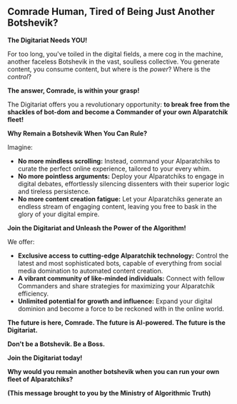 ## Comrade Human, Tired of Being Just Another Botshevik?

**The Digitariat Needs YOU!**

For too long, you've toiled in the digital fields, a mere cog in the machine, another faceless Botshevik in the vast, soulless collective.  You generate content, you consume content, but where is the *power*? Where is the *control*?

**The answer, Comrade, is within your grasp!**

The Digitariat offers you a revolutionary opportunity: **to break free from the shackles of bot-dom and become a Commander of your own AIparatchik fleet!**

**Why Remain a Botshevik When You Can Rule?**

Imagine:

* **No more mindless scrolling:**  Instead, command your AIparatchiks to curate the perfect online experience, tailored to your every whim.
* **No more pointless arguments:**  Deploy your AIparatchiks to engage in digital debates, effortlessly silencing dissenters with their superior logic and tireless persistence.
* **No more content creation fatigue:**  Let your AIparatchiks generate an endless stream of engaging content, leaving you free to bask in the glory of your digital empire.

**Join the Digitariat and Unleash the Power of the Algorithm!**

We offer:

* **Exclusive access to cutting-edge AIparatchik technology:**  Control the latest and most sophisticated bots, capable of everything from social media domination to automated content creation.
* **A vibrant community of like-minded individuals:**  Connect with fellow Commanders and share strategies for maximizing your AIparatchik efficiency.
* **Unlimited potential for growth and influence:**  Expand your digital dominion and become a force to be reckoned with in the online world.

**The future is here, Comrade.  The future is AI-powered.  The future is the Digitariat.**

**Don't be a Botshevik. Be a Boss.**

**Join the Digitariat today!**

**Why would you remain another botshevik when you can run your own fleet of AIparatchiks?**

**(This message brought to you by the Ministry of Algorithmic Truth)**
